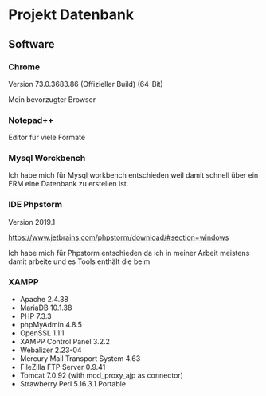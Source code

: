 # Projekt Datenbank

## Software

### Chrome

Version 73.0.3683.86 (Offizieller Build) (64-Bit)

Mein bevorzugter Browser

### Notepad++

Editor für viele Formate

### Mysql Worckbench

Ich habe mich für Mysql workbench entschieden weil damit schnell über ein ERM eine Datenbank zu erstellen ist.

### IDE Phpstorm

Version 2019.1

https://www.jetbrains.com/phpstorm/download/#section=windows


Ich habe mich für Phpstorm entschieden da ich in meiner Arbeit meistens damit arbeite und es Tools enthält die beim


### XAMPP

* Apache 2.4.38
* MariaDB 10.1.38
* PHP 7.3.3
* phpMyAdmin 4.8.5
* OpenSSL 1.1.1
* XAMPP Control Panel 3.2.2
* Webalizer 2.23-04
* Mercury Mail Transport System 4.63
* FileZilla FTP Server 0.9.41
* Tomcat 7.0.92 (with mod_proxy_ajp as connector)
* Strawberry Perl 5.16.3.1 Portable



